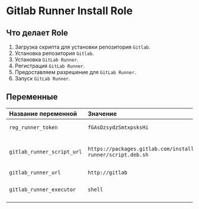 # Gitlab Runner Install Role
## Что делает Role
1. Загрузка скрипта для установки репозитория `Gitlab`.
2. Установка репозитория `Gitlab`.
3. Установка `GitLab Runner`.
4. Регистрация `GitLab Runner`.
5. Предоставляем разрешение для `GitLab Runner`.
6. Запуск `GitLab Runner`.

## Переменные

| Название переменной | Значение | Описание |
| :--- | :--- | :--- |
| `reg_runner_token` | `fGAsDzsydzSmtxpsksHi` | Токен для GitLab Runner |
| `gitlab_runner_script_url` | `https://packages.gitlab.com/install/repositories/runner/gitlab-runner/script.deb.sh` | Установочный скрипт репозитория GitLab Runner  |
| `gitlab_runner_url` | `http://gitlab` | URL Gitlab |
| `gitlab_runner_executor` | `shell` | Режим executor для GitLab Runner |
